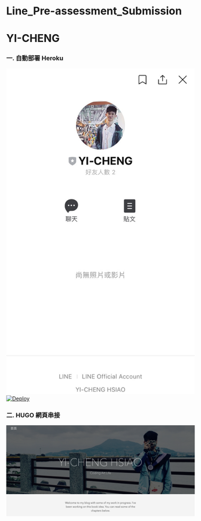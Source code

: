 # Line_Pre-assessment_Submission
# YI-CHENG
### 一. 自動部署 Heroku
![image](https://github.com/Yi-Cheng0101/Line_Pre-assessment_Submission/blob/master/S__12115972.jpg)
<a href="https://heroku.com/deploy?template=https://github.com/Yi-Cheng0101/Line_Pre-assessment_Submission.git">
  <img src="https://www.herokucdn.com/deploy/button.svg" alt="Deploy">
</a>

### 二. HUGO 網頁串接
![image](https://github.com/Yi-Cheng0101/Line_Pre-assessment_Submission/blob/master/%E8%9E%A2%E5%B9%95%E5%BF%AB%E7%85%A7%202021-03-16%20%E4%B8%8A%E5%8D%883.35.25.png)

